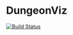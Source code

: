 # DungeonViz
[![Build Status](https://travis-ci.org/d471061c/DungeonViz.svg?branch=master)](https://travis-ci.org/d471061c/DungeonViz)

